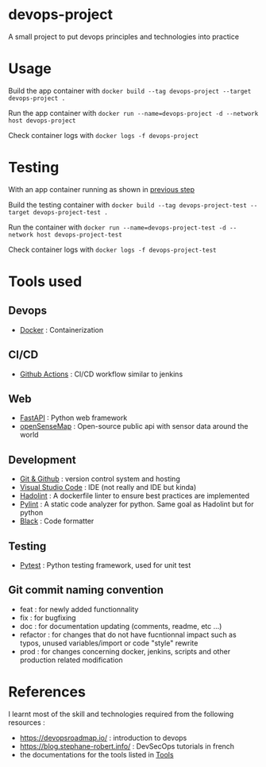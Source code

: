 # devops-project
A small project to put devops principles and technologies into practice

# Usage

Build the app container with ```docker build --tag devops-project --target devops-project .```

Run the app container with ```docker run --name=devops-project -d --network host devops-project```

Check container logs with ```docker logs -f devops-project```

# Testing

With an app container running as shown in [previous step](#usage)

Build the testing container with ```docker build --tag devops-project-test --target devops-project-test .```

Run the container with ```docker run --name=devops-project-test -d --network host devops-project-test```

Check container logs with ```docker logs -f devops-project-test```

# Tools used

## Devops
- [Docker](https://docs.docker.com/) : Containerization

## CI/CD
- [Github Actions](https://github.com/features/actions) : CI/CD workflow similar to jenkins

## Web
- [FastAPI](https://fastapi.tiangolo.com/) : Python web framework
- [openSenseMap](https://opensensemap.org/) : Open-source public api with sensor data around the world

## Development
- [Git & Github](https://github.com/) : version control system and hosting
- [Visual Studio Code](https://code.visualstudio.com/) : IDE (not really and IDE but kinda)
- [Hadolint](https://github.com/hadolint/hadolint) : A dockerfile linter to ensure best practices are implemented
- [Pylint](https://pypi.org/project/pylint/) : A static code analyzer for python. Same goal as Hadolint but for python
- [Black](https://github.com/psf/black) : Code formatter

## Testing
- [Pytest](https://docs.pytest.org/en/stable/) : Python testing framework, used for unit test

## Git commit naming convention
- feat : for newly added functionnality
- fix : for bugfixing
- doc : for documentation updating (comments, readme, etc ...)
- refactor : for changes that do not have fucntionnal impact such as typos, unused variables/import or code "style" rewrite
- prod : for changes concerning docker, jenkins, scripts and other production related modification

# References

I learnt most of the skill and technologies required from the following resources :
- https://devopsroadmap.io/ : introduction to devops
- https://blog.stephane-robert.info/ : DevSecOps tutorials in french
- the documentations for the tools listed in [Tools](#tools-used)